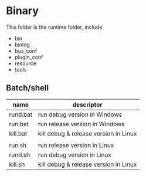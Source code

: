 # Binary

This folder is the runtime folder, include

- bin
- binlog
- bus_conf
- plugin_conf
- resource
- tools

## Batch/shell

| name     | descriptor                            |
| -------- | ------------------------------------- |
| rund.bat | run debug version in Windows          |
| run.bat  | run release version in Windows        |
| kill.bat | kill debug & release version in Linux |
|          |                                       |
| run.sh   | run release version in Linux          |
| rund.sh  | run debug version in Linux            |
| kill.sh  | kill debug & release version in Linux |
